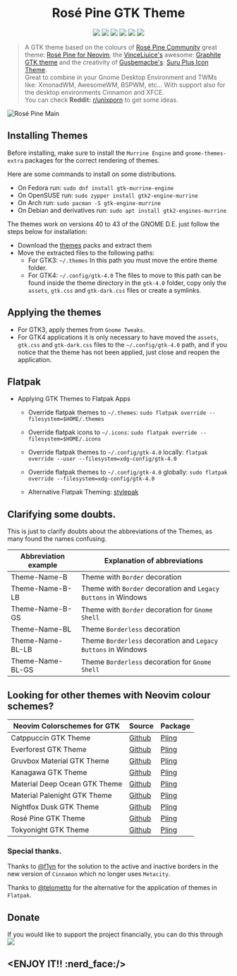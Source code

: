 <h1 align="center">Rosé Pine GTK Theme</h1>
<p align="center">
  <img = src="https://img.shields.io/badge/OS-Linux-FCC624?style=for-the-badge&logo=linux&logoColor=yelow"/>
	<img src="https://img.shields.io/badge/Style-CSS-blue?style=for-the-badge&logo=css3&logoColor=blue"/>
  <img src="https://img.shields.io/github/stars/Fausto-Korpsvart/Rose-Pine-GTK-Theme?&style=for-the-badge&logoColor=red" />
  <img src="https://img.shields.io/github/forks/Fausto-Korpsvart/Rose-Pine-GTK-Theme?style=for-the-badge" />
  <img src="https://img.shields.io/github/issues/Fausto-Korpsvart/Rose-Pine-GTK-Theme?style=for-the-badge" />
  <img src='https://img.shields.io/github/license/Fausto-Korpsvart/Rose-Pine-GTK-Theme?style=for-the-badge&logo=GNU&label=License&color=bd0000&logoColor=white'/>
</p>

> A GTK theme based on the colours of [Rosé Pine Community](https://github.com/rose-pine) great theme: [Rosé Pine for Neovim](https://github.com/rose-pine/neovim), the [VinceLiuice's](https://github.com/vinceliuice) awesome: [Graphite GTK theme](https://github.com/vinceliuice/Graphite-gtk-theme) and the creativity of [Gusbemacbe's](https://github.com/gusbemacbe): [Suru Plus Icon Theme](https://github.com/gusbemacbe/suru-plus).<br />
> Great to combine in your Gnome Desktop Environment and TWMs like: XmonadWM, AwesomeWM, BSPWM, etc...
> With support also for the desktop environments Cinnamon and XFCE.<br />
> You can check **Reddit:** [r/unixporn](https://www.reddit.com/r/unixporn/) to get some ideas.

![Rosé Pine Main](https://raw.githubusercontent.com/Fausto-Korpsvart/Rose-Pine-GTK-Theme/main/extra/screenshots/Ros%C3%A9Pine-Rounded-Buttons.png)

## Installing Themes

Before installing, make sure to install the `Murrine Engine` and `gnome-themes-extra` packages for the correct rendering of themes.

Here are some commands to install on some distributions.

*   On Fedora run: `sudo dnf install gtk-murrine-engine`
*   On OpenSUSE run: `sudo zypper install gtk2-engine-murrine`
*   On Arch run: `sudo pacman -S gtk-engine-murrine`
*   On Debian and derivatives run: `sudo apt install gtk2-engines-murrine`

The themes work on versions 40 to 43 of the GNOME D.E. just follow the steps below for installation:

*   Download the [themes](https://www.pling.com/u/fkorpsvart) packs and extract them
*   Move the extracted files to the following paths:
    *   For GTK3: `~/.themes` In this path you must move the entire theme folder.
    *   For GTK4: `~/.config/gtk-4.0` The files to move to this path can be found inside the theme directory in the `gtk-4.0` folder, copy only the `assets`, `gtk.css` and `gtk-dark.css` files or create a symlinks.

## Applying the themes

* For GTK3, apply themes from `Gnome Tweaks`.
* For GTK4 applications it is only necessary to have moved the `assets`, `gtk.css` and `gtk-dark.css` files to the `~/.config/gtk-4.0` path, and if you notice that the theme has not been applied, just close and reopen the application.

## Flatpak

*   Applying GTK Themes to Flatpak Apps
    *   Override flatpak themes to `~/.themes`: `sudo flatpak override --filesystem=$HOME/.themes`

    *   Override flatpak icons to `~/.icons`: `sudo flatpak override --filesystem=$HOME/.icons`

    *   Override flatpak themes to `~/.config/gtk-4.0` locally: `flatpak override --user --filesystem=xdg-config/gtk-4.0`

    *   Override flatpak themes to `~/.config/gtk-4.0` globally: `sudo flatpak override --filesystem=xdg-config/gtk-4.0`

    *   Alternative Flatpak Theming: [stylepak](https://github.com/refi64/stylepak)

## Clarifying some doubts.

This is just to clarify doubts about the abbreviations of the Themes, as many found the names confusing.

| Abbreviation example | Explanation of abbreviations                                 |
| -------------------- | ------------------------------------------------------------ |
| Theme-Name-B         | Theme with `Border` decoration                               |
| Theme-Name-B-LB      | Theme with `Border` decoration and `Legacy Buttons` in Windows |
| Theme-Name-B-GS      | Theme with `Border` decoration for `Gnome Shell`             |
| Theme-Name-BL        | Theme `Borderless` decoration                                |
| Theme-Name-BL-LB     | Theme `Borderless` decoration and `Legacy Buttons` in Windows |
| Theme-Name-BL-GS     | Theme `Borderless` decoration for `Gnome Shell`              |

## Looking for other themes with Neovim colour schemes?

| Neovim Colorschemes for GTK   | Source                                                       | Package                                   |
| ----------------------------- | ------------------------------------------------------------ | ----------------------------------------- |
| Catppuccin GTK Theme          | [Github](https://github.com/Fausto-Korpsvart/Catppuccin-GTK-Theme) | [Pling](https://www.pling.com/p/1715554/) |
| Everforest GTK Theme          | [Github](https://github.com/Fausto-Korpsvart/Everforest-GTK-Theme) | [Pling](https://www.pling.com/p/1695467/) |
| Gruvbox Material GTK Theme    | [Github](https://github.com/Fausto-Korpsvart/Gruvbox-GTK-Theme) | [Pling](https://www.pling.com/p/1681313/) |
| Kanagawa GTK Theme            | [Github](https://github.com/Fausto-Korpsvart/Kanagawa-GKT-Theme) | [Pling](https://www.pling.com/p/1810560/) |
| Material Deep Ocean GTK Theme | [Github](https://github.com/Fausto-Korpsvart/Material-GTK-Themes) | [Pling](https://www.pling.com/p/1706139/) |
| Material Palenight GTK Theme  | [Github](https://github.com/Fausto-Korpsvart/Material-GTK-Themes) | [Pling](https://www.pling.com/p/1706139/) |
| Nightfox Dusk GTK Theme       | [Github](https://github.com/Fausto-Korpsvart/Nightfox-GTK-Theme) | [Pling](https://www.pling.com/p/1929101/) |
| Rosé Pine GTK Theme           | [Github](https://github.com/Fausto-Korpsvart/Rose-Pine-GTK-Theme) | [Pling](https://www.pling.com/p/1810530/) |
| Tokyonight GTK Theme          | [Github](https://github.com/Fausto-Korpsvart/Tokyo-Night-GTK-Theme) | [Pling](https://www.pling.com/p/1681315/) |

### Special thanks.

Thanks to [@f1yn](https://github.com/f1yn) for the solution to the active and inactive borders in the new version of `Cinnamon` which no longer uses `Metacity`.

Thanks to [@telometto](https://github.com/telometto) for the alternative for the application of themes in `Flatpak`.

## Donate

If you would like to support the project financially, you can do this through
[![](https://img.shields.io/badge/PayPal-00457C?style=for-the-badge\&logo=paypal\&logoColor=white)](https://paypal.me/FKorpsvart) 

## **\<ENJOY IT!! :nerd\_face:/>**
